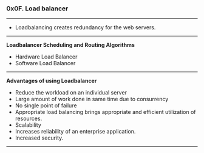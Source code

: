 ### 0x0F. Load balancer
---
- Loadbalancing creates redundancy for the web servers.
---

<b> Loadbalancer Scheduling and Routing Algorithms </b>
- Hardware Load Balancer
- Software Load Balancer
---

<b> Advantages of using Loadbalancer </b>
- Reduce the workload on an individual server
- Large amount of work done in same time due to consurrency
- No single point of failure
- Appropriate load balancing brings appropriate and efficient utilization of resources.
- Scalability
- Increases reliability of an enterprise application.
- Increased security.
---
